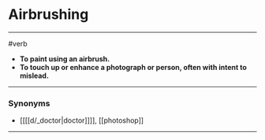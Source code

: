 # Airbrushing
---
#verb
- **To paint using an airbrush.**
- **To touch up or enhance a photograph or person, often with intent to mislead.**
---
### Synonyms
- [[[[d/_doctor|doctor]]]], [[photoshop]]
---
